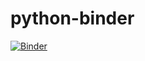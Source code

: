 # python-binder
[![Binder](https://mybinder.org/badge_logo.svg)](https://mybinder.org/v2/gh/jyluo1994/machine-learning/master)
